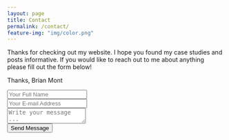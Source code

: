 ```yaml
---
layout: page
title: Contact
permalink: /contact/
feature-img: "img/color.png"
---
```


Thanks for checking out my website. I hope you found my case studies and posts informative. If you would like to reach out to me about anything please fill out the form below!

Thanks,
Brian Mont

<form action="https://getsimpleform.com/messages?form_api_token=bf9ac70ecd711befee6b55ce8665958c" method="post">
  <!-- the redirect_to is optional, the form will redirect to the referrer on submission -->
  <input type='hidden' name='redirect_to' value='brianmont.com/thank-you' />
  <input type='text' name='name' placeholder='Your Full Name' /><br>
  <input type='email' name='email' placeholder='Your E-mail Address' /><br>
  <textarea name='message' placeholder='Write your message ...'></textarea><br>
  <input type='submit' value='Send Message' />
</form>